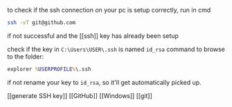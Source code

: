 to check if the ssh connection on your pc is setup correctly, run in cmd
```bash
ssh -vT git@github.com
```

if not successful and the [[ssh]] key has already been setup

check if the key in `C:\Users\USER\.ssh` is named `id_rsa`
command to browse to the folder:
```cmd
explorer %USERPROFILE%\.ssh
```

if not rename your key to `id_rsa`, so it'll get automatically picked up.

[[generate SSH key]]
[[GitHub]]
[[Windows]]
[[git]]